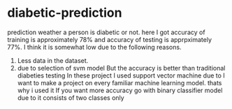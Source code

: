 # diabetic-prediction
prediction weather a person is diabetic or not.
here I got accuracy of training is approximately 78% and accuracy of testing is apprpximately 77%.
I think it is somewhat low due to the following reasons.
 1. Less data in the dataset.
 2. due to selection of svm model
But the accuracy is better than traditional diabeties testing
In these project I used support vector machine due to I want to make a project on every familiar machine learning model. thats why i used it
If you want more accuracy go with binary classifier model due to it consists of two classes only

